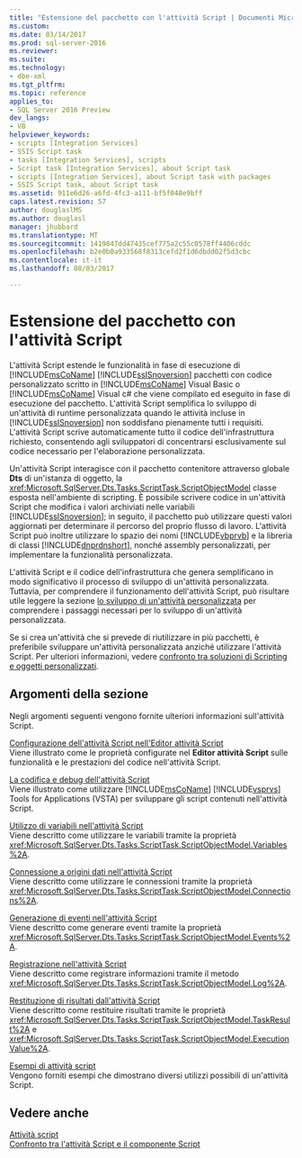 ```yaml
---
title: "Estensione del pacchetto con l'attività Script | Documenti Microsoft"
ms.custom: 
ms.date: 03/14/2017
ms.prod: sql-server-2016
ms.reviewer: 
ms.suite: 
ms.technology:
- dbe-xml
ms.tgt_pltfrm: 
ms.topic: reference
applies_to:
- SQL Server 2016 Preview
dev_langs:
- VB
helpviewer_keywords:
- scripts [Integration Services]
- SSIS Script task
- tasks [Integration Services], scripts
- Script task [Integration Services], about Script task
- scripts [Integration Services], about Script task with packages
- SSIS Script task, about Script task
ms.assetid: 911e6d26-a6fd-4fc3-a111-bf5f048e9bff
caps.latest.revision: 57
author: douglaslMS
ms.author: douglasl
manager: jhubbard
ms.translationtype: MT
ms.sourcegitcommit: 1419847dd47435cef775a2c55c0578ff4406cddc
ms.openlocfilehash: b2e0b0a933568f8313cefd2f1d6dbdd02f5d3cbc
ms.contentlocale: it-it
ms.lasthandoff: 08/03/2017

---
```

# <a name="extending-the-package-with-the-script-task"></a>Estensione del pacchetto con l'attività Script
  L'attività Script estende le funzionalità in fase di esecuzione di [!INCLUDE[msCoName](../../../includes/msconame-md.md)] [!INCLUDE[ssISnoversion](../../../includes/ssisnoversion-md.md)] pacchetti con codice personalizzato scritto in [!INCLUDE[msCoName](../../../includes/msconame-md.md)] Visual Basic o [!INCLUDE[msCoName](../../../includes/msconame-md.md)] Visual c# che viene compilato ed eseguito in fase di esecuzione del pacchetto. L'attività Script semplifica lo sviluppo di un'attività di runtime personalizzata quando le attività incluse in [!INCLUDE[ssISnoversion](../../../includes/ssisnoversion-md.md)] non soddisfano pienamente tutti i requisiti. L'attività Script scrive automaticamente tutto il codice dell'infrastruttura richiesto, consentendo agli sviluppatori di concentrarsi esclusivamente sul codice necessario per l'elaborazione personalizzata.  
  
 Un'attività Script interagisce con il pacchetto contenitore attraverso globale **Dts** di un'istanza di oggetto, la <xref:Microsoft.SqlServer.Dts.Tasks.ScriptTask.ScriptObjectModel> classe esposta nell'ambiente di scripting. È possibile scrivere codice in un'attività Script che modifica i valori archiviati nelle variabili [!INCLUDE[ssISnoversion](../../../includes/ssisnoversion-md.md)]; in seguito, il pacchetto può utilizzare questi valori aggiornati per determinare il percorso del proprio flusso di lavoro. L'attività Script può inoltre utilizzare lo spazio dei nomi [!INCLUDE[vbprvb](../../../includes/vbprvb-md.md)] e la libreria di classi [!INCLUDE[dnprdnshort](../../../includes/dnprdnshort-md.md)], nonché assembly personalizzati, per implementare la funzionalità personalizzata.  
  
 L'attività Script e il codice dell'infrastruttura che genera semplificano in modo significativo il processo di sviluppo di un'attività personalizzata. Tuttavia, per comprendere il funzionamento dell'attività Script, può risultare utile leggere la sezione [lo sviluppo di un'attività personalizzata](../../../integration-services/extending-packages-custom-objects/task/developing-a-custom-task.md) per comprendere i passaggi necessari per lo sviluppo di un'attività personalizzata.  
  
 Se si crea un'attività che si prevede di riutilizzare in più pacchetti, è preferibile sviluppare un'attività personalizzata anziché utilizzare l'attività Script. Per ulteriori informazioni, vedere [confronto tra soluzioni di Scripting e oggetti personalizzati](../../../integration-services/extending-packages-scripting/comparing-scripting-solutions-and-custom-objects.md).  
  
## <a name="in-this-section"></a>Argomenti della sezione  
 Negli argomenti seguenti vengono fornite ulteriori informazioni sull'attività Script.  
  
 [Configurazione dell'attività Script nell'Editor attività Script](../../../integration-services/extending-packages-scripting/task/configuring-the-script-task-in-the-script-task-editor.md)  
 Viene illustrato come le proprietà configurate nel **Editor attività Script** sulle funzionalità e le prestazioni del codice nell'attività Script.  
  
 [La codifica e debug dell'attività Script](../../../integration-services/extending-packages-scripting/task/coding-and-debugging-the-script-task.md)  
 Viene illustrato come utilizzare [!INCLUDE[msCoName](../../../includes/msconame-md.md)] [!INCLUDE[vsprvs](../../../includes/vsprvs-md.md)] Tools for Applications (VSTA) per sviluppare gli script contenuti nell'attività Script.  
  
 [Utilizzo di variabili nell'attività Script](../../../integration-services/extending-packages-scripting/task/using-variables-in-the-script-task.md)  
 Viene descritto come utilizzare le variabili tramite la proprietà <xref:Microsoft.SqlServer.Dts.Tasks.ScriptTask.ScriptObjectModel.Variables%2A>.  
  
 [Connessione a origini dati nell'attività Script](../../../integration-services/extending-packages-scripting/task/connecting-to-data-sources-in-the-script-task.md)  
 Viene descritto come utilizzare le connessioni tramite la proprietà <xref:Microsoft.SqlServer.Dts.Tasks.ScriptTask.ScriptObjectModel.Connections%2A>.  
  
 [Generazione di eventi nell'attività Script](../../../integration-services/extending-packages-scripting/task/raising-events-in-the-script-task.md)  
 Viene descritto come generare eventi tramite la proprietà <xref:Microsoft.SqlServer.Dts.Tasks.ScriptTask.ScriptObjectModel.Events%2A>.  
  
 [Registrazione nell'attività Script](../../../integration-services/extending-packages-scripting/task/logging-in-the-script-task.md)  
 Viene descritto come registrare informazioni tramite il metodo <xref:Microsoft.SqlServer.Dts.Tasks.ScriptTask.ScriptObjectModel.Log%2A>.  
  
 [Restituzione di risultati dall'attività Script](../../../integration-services/extending-packages-scripting/task/returning-results-from-the-script-task.md)  
 Viene descritto come restituire risultati tramite le proprietà <xref:Microsoft.SqlServer.Dts.Tasks.ScriptTask.ScriptObjectModel.TaskResult%2A> e <xref:Microsoft.SqlServer.Dts.Tasks.ScriptTask.ScriptObjectModel.ExecutionValue%2A>.  
  
 [Esempi di attività script](../../../integration-services/extending-packages-scripting-task-examples/script-task-examples.md)  
 Vengono forniti esempi che dimostrano diversi utilizzi possibili di un'attività Script.  
  
## <a name="see-also"></a>Vedere anche  
 [Attività script](../../../integration-services/control-flow/script-task.md)   
 [Confronto tra l'attività Script e il componente Script](../../../integration-services/extending-packages-scripting/comparing-the-script-task-and-the-script-component.md)  
  
  
